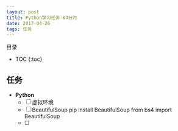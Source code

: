 ```yaml
---
layout: post
title: Python学习任务-04分月
date: 2017-04-26
tags: 任务 
---
```


目录

* TOC 
{:toc}

## 任务

- **Python**
    - [ ] 虚拟环境
    - [ ] BeautifulSoup  pip install BeautifulSoup  from bs4 import BeautifulSoup
    - [ ] 

